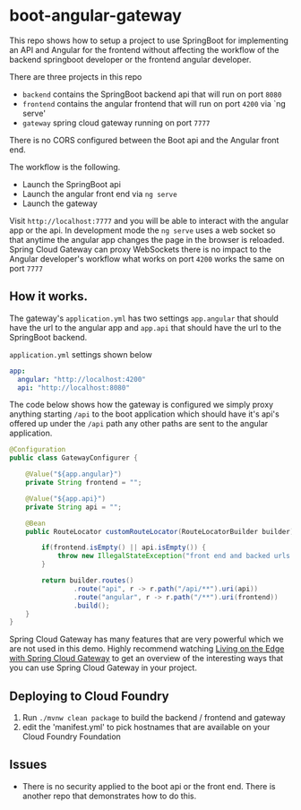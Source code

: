 # boot-angular-gateway

This repo shows how to setup a project to use SpringBoot for implementing an API 
and Angular for the frontend without affecting the workflow of the backend 
springboot developer or the frontend angular developer. 

There are three projects in this repo
* `backend` contains the SpringBoot backend api that will run on port `8080`
* `frontend` contains the angular frontend that will run on port `4200` via `ng serve'
* `gateway` spring cloud gateway running on port `7777` 

There is no CORS configured between the Boot api and the Angular front end.

The workflow is the following.
* Launch the SpringBoot api
* Launch the angular front end via `ng serve`
* Launch the gateway 

Visit `http://localhost:7777` and you will be able to interact with the 
angular app or the api. In development mode the `ng serve` uses a 
web socket so that anytime the angular app changes the page in the browser
is reloaded. Spring Cloud Gateway can proxy WebSockets there is no impact 
to the Angular developer's workflow what works on port `4200` works the same
on port `7777` 

## How it works.

The gateway's `application.yml` has two settings `app.angular` that should have
the url to the angular app and `app.api` that should have the url to 
the SpringBoot backend. 

`application.yml` settings shown below

```yaml
app:
  angular: "http://localhost:4200"
  api: "http://localhost:8080"
```

The code below shows how the gateway is configured we simply proxy anything starting 
`/api` to the boot application which should have it's api's offered up under the `/api` path
any other paths are sent to the angular application. 

```java
@Configuration
public class GatewayConfigurer {

    @Value("${app.angular}")
    private String frontend = "";

    @Value("${app.api}")
    private String api = "";

    @Bean
    public RouteLocator customRouteLocator(RouteLocatorBuilder builder) {

        if(frontend.isEmpty() || api.isEmpty()) {
            throw new IllegalStateException("front end and backed urls not configured in application.yml");
        }

        return builder.routes()
                .route("api", r -> r.path("/api/**").uri(api))
                .route("angular", r -> r.path("/**").uri(frontend))
                .build();
    }
}
```

Spring Cloud Gateway has many  features that are very powerful which we are not used in this demo. 
Highly recommend watching [Living on the Edge with Spring Cloud Gateway](https://www.youtube.com/watch?v=jOawuL1Xnwo)
to get an overview of the interesting ways that you can use Spring Cloud Gateway in your project.

## Deploying to Cloud Foundry

1. Run `./mvnw clean package` to build the backend / frontend and gateway
2. edit the 'manifest.yml' to pick hostnames that are available on your Cloud Foundry Foundation  

## Issues 

* There is no security applied to the boot api or the front end. There is another repo that 
demonstrates how to do this. 
